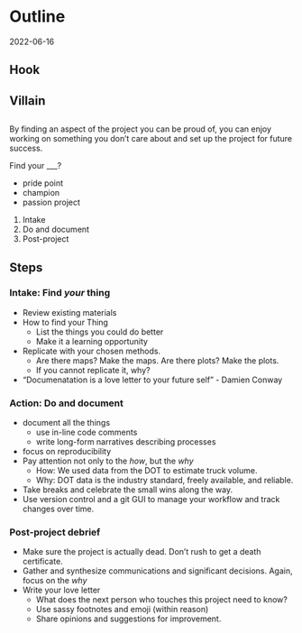 Outline
================
2022-06-16

## Hook

## Villain

## 

By finding an aspect of the project you can be proud of, you can enjoy
working on something you don’t care about and set up the project for
future success.

Find your \_\_\_?  
- pride point  
- champion  
- passion project

1.  Intake
2.  Do and document
3.  Post-project

## Steps

### Intake: Find *your* thing

-   Review existing materials
-   How to find your Thing
    -   List the things you could do better
    -   Make it a learning opportunity
-   Replicate with your chosen methods.
    -   Are there maps? Make the maps. Are there plots? Make the plots.
    -   If you cannot replicate it, why?
-   “Documenatation is a love letter to your future self” - Damien
    Conway

### Action: Do and document

-   document all the things
    -   use in-line code comments
    -   write long-form narratives describing processes
-   focus on reproducibility
-   Pay attention not only to the *how*, but the *why*
    -   How: We used data from the DOT to estimate truck volume.
    -   Why: DOT data is the industry standard, freely available, and
        reliable.
-   Take breaks and celebrate the small wins along the way.
-   Use version control and a git GUI to manage your workflow and track
    changes over time.

### Post-project debrief

-   Make sure the project is actually dead. Don’t rush to get a death
    certificate.
-   Gather and synthesize communications and significant decisions.
    Again, focus on the *why*
-   Write your love letter
    -   What does the next person who touches this project need to know?
    -   Use sassy footnotes and emoji (within reason)
    -   Share opinions and suggestions for improvement.
